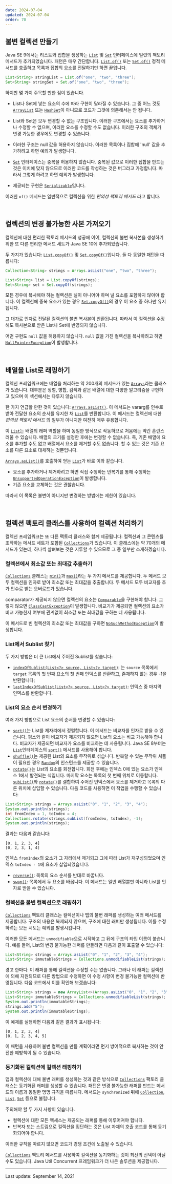 ```yaml
---
date: 2024-07-04
updated: 2024-07-04
order: 70
---
```

## 불변 컬렉션 만들기

Java SE 9에서는 리스트와 집합을 생성하는 [`List`](https://docs.oracle.com/en/java/javase/22/docs/api/java.base/java/util/List.html) 및 [`Set`](https://docs.oracle.com/en/java/javase/22/docs/api/java.base/java/util/Set.html) 인터페이스에 일련의 팩토리 메서드가 추가되었습니다. 패턴은 매우 간단합니다. [`List.of()`](https://docs.oracle.com/en/java/javase/22/docs/api/java.base/java/util/List.html#of(E...)) 또는 [`Set.of()`](https://docs.oracle.com/en/java/javase/22/docs/api/java.base/java/util/Set.html#of(E...)) 정적 메서드를 호출하고 목록과 집합의 요소를 전달하기만 하면 끝입니다.

```java
List<String> stringList = List.of("one", "two", "three");
Set<String> stringSet = Set.of("one", "two", "three");
```

하지만 몇 가지 주목할 만한 점이 있습니다.

- List나 Set에 넣는 요소의 수에 따라 구현이 달라질 수 있습니다. 그 중 어느 것도 [`ArrayList`](https://docs.oracle.com/en/java/javase/22/docs/api/java.base/java/util/ArrayList.html) 또는 [`HashSet`](https://docs.oracle.com/en/java/javase/22/docs/api/java.base/java/util/HashSet.html)이 아니므로 코드가 그것에 의존해서는 안 됩니다.
    
- List와 Set은 모두 변경할 수 없는 구조입니다. 이러한 구조에서는 요소를 추가하거나 수정할 수 없으며, 이러한 요소를 수정할 수도 없습니다. 이러한 구조의 객체가 변경 가능한 경우에도 변경할 수 있습니다.
    
- 이러한 구조는 null 값을 허용하지 않습니다. 이러한 목록이나 집합에 'null' 값을 추가하려고 하면 예외가 발생합니다.
    
- [`Set`](https://docs.oracle.com/en/java/javase/22/docs/api/java.base/java/util/Set.html) 인터페이스는 중복을 허용하지 않습니다. 중복된 값으로 이러한 집합을 만드는 것은 이치에 맞지 않으므로 이러한 코드를 작성하는 것은 버그라고 가정합니다. 따라서 그렇게 하려고 하면 예외가 발생합니다.
    
- 제공되는 구현은 [`Serializable`](https://docs.oracle.com/en/java/javase/22/docs/api/java.base/java/io/Serializable.html)입니다.
    

이러한 `of()` 메서드는 일반적으로 컬렉션을 위한 _편의성 팩토리 메서드_ 라고 합니다.

 

## 컬렉션의 변경 불가능한 사본 가져오기

컬렉션에 대한 편리한 팩토리 메서드의 성공에 이어, 컬렉션의 불변 복사본을 생성하기 위한 또 다른 편리한 메서드 세트가 Java SE 10에 추가되었습니다.

두 가지가 있습니다: [`List.copyOf()`](https://docs.oracle.com/en/java/javase/22/docs/api/java.base/java/util/List.html#copyOf(java.util.Collection)) 및 [`Set.copyOf()`](https://docs.oracle.com/en/java/javase/22/docs/api/java.base/java/util/Set.html#copyOf(java.util.Collection))입니다. 둘 다 동일한 패턴을 따릅니다:

```java
Collection<String> strings = Arrays.asList("one", "two", "three");

List<String> list = List.copyOf(strings);
Set<String> set = Set.copyOf(strings);
```

모든 경우에 복사해야 하는 컬렉션은 널이 아니어야 하며 널 요소를 포함하지 않아야 합니다. 이 컬렉션에 중복 요소가 있는 경우 [`Set.copyOf()`](https://docs.oracle.com/en/java/javase/22/docs/api/java.base/java/util/Set.html#copyOf(java.util.Collection))의 경우 이 요소 중 하나만 유지됩니다.

그 대가로 인자로 전달된 컬렉션의 불변 복사본이 반환됩니다. 따라서 이 컬렉션을 수정해도 복사본으로 받은 List나 Set에 반영되지 않습니다.

어떤 구현도 `null` 값을 허용하지 않습니다. `null` 값을 가진 컬렉션을 복사하려고 하면 [`NullPointerException`](https://docs.oracle.com/en/java/javase/22/docs/api/java.base/java/lang/NullPointerException.html)이 발생합니다.

 

## 배열을 List로 래핑하기

컬렉션 프레임워크에는 배열을 처리하는 약 200개의 메서드가 있는 [`Arrays`](https://docs.oracle.com/en/java/javase/22/docs/api/java.base/java/util/Arrays.html)라는 클래스가 있습니다. 대부분은 정렬, 병합, 검색과 같은 배열에 대한 다양한 알고리즘을 구현하고 있으며 이 섹션에서는 다루지 않습니다.

한 가지 언급할 만한 것이 있습니다: [`Arrays.asList()`](https://docs.oracle.com/en/java/javase/22/docs/api/java.base/java/util/Arrays.html#asList(T...)). 이 메서드는 vararg를 인수로 받아 전달한 요소의 순서를 유지한 채 [`List`](https://docs.oracle.com/en/java/javase/22/docs/api/java.base/java/util/List.html)를 반환합니다. 이 메서드는 컬렉션에 대한 _편의성 팩토리 메서드_ 의 일부가 아니지만 여전히 매우 유용합니다.

이 [`List`](https://docs.oracle.com/en/java/javase/22/docs/api/java.base/java/util/List.html)는 배열의 래퍼 역할을 하며 동일한 방식으로 작동하므로 처음에는 약간 혼란스러울 수 있습니다. 배열의 크기를 설정한 후에는 변경할 수 없습니다. 즉, 기존 배열에 요소를 추가할 수도 없고 배열에서 요소를 제거할 수도 없습니다. 할 수 있는 것은 기존 요소를 다른 요소로 대체하는 것뿐입니다.

[`Arrays.asList()`](https://docs.oracle.com/en/java/javase/22/docs/api/java.base/java/util/Arrays.html#asList(T...))를 호출하여 얻는 [`List`](https://docs.oracle.com/en/java/javase/22/docs/api/java.base/java/util/List.html)가 바로 이와 같습니다.

- 요소를 추가하거나 제거하려고 하면 직접 수행하든 반복기를 통해 수행하든 [`UnsupportedOperationException`](https://docs.oracle.com/en/java/javase/22/docs/api/java.base/java/lang/UnsupportedOperationException.html)이 발생합니다.
- 기존 요소를 교체하는 것은 괜찮습니다.

따라서 이 목록은 불변이 아니지만 변경하는 방법에는 제한이 있습니다.

 

## 컬렉션 팩토리 클래스를 사용하여 컬렉션 처리하기

컬렉션 프레임워크는 또 다른 팩토리 클래스와 함께 제공됩니다: 컬렉션과 그 콘텐츠를 조작하는 메서드 세트가 포함된 [`Collections`](https://docs.oracle.com/en/java/javase/22/docs/api/java.base/java/util/Collections.html)가 있습니다. 이 클래스에는 약 70개의 메서드가 있는데, 하나씩 살펴보는 것은 지루할 수 있으므로 그 중 일부만 소개하겠습니다.

### 컬렉션에서 최소값 또는 최대값 추출하기

[`Collections`](https://docs.oracle.com/en/java/javase/22/docs/api/java.base/java/util/Collections.html) 클래스는 [`min()`](https://docs.oracle.com/en/java/javase/22/docs/api/java.base/java/util/Collections.html#min(java.util.Collection))과 [`max()`](https://docs.oracle.com/en/java/javase/22/docs/api/java.base/java/util/Collections.html#max(java.util.Collection))라는 두 가지 메서드를 제공합니다. 두 메서드 모두 컬렉션을 인자로 받아 최소값 또는 최대값을 추출합니다. 두 메서드 모두 비교자를 추가 인수로 받는 오버로드가 있습니다.

comparator가 제공되지 않으면 컬렉션의 요소는 [`Comparable`](https://docs.oracle.com/en/java/javase/22/docs/api/java.base/java/lang/Comparable.html)을 구현해야 합니다. 그렇지 않으면 [`ClassCastException`](https://docs.oracle.com/en/java/javase/22/docs/api/java.base/java/lang/ClassCastException.html)이 발생합니다. 비교기가 제공되면 컬렉션의 요소가 비교 가능한지 여부에 관계없이 최소값 또는 최대값을 구하는 데 사용됩니다.

이 메서드로 빈 컬렉션의 최소값 또는 최대값을 구하면 [`NoSuchMethodException`](https://docs.oracle.com/en/java/javase/22/docs/api/java.base/java/lang/NoSuchMethodException.html)이 발생합니다.

### List에서 Sublist 찾기

두 가지 방법은 더 큰 List에서 주어진 Sublist를 찾습니다:

- [`indexOfSublist(List<?> source, List<?> target)`](https://docs.oracle.com/en/java/javase/22/docs/api/java.base/java/util/Collections.html#indexOfSubList(java.util.List,java.util.List)): 는 `source` 목록에서 `target` 목록의 첫 번째 요소의 첫 번째 인덱스를 반환하고, 존재하지 않는 경우 -1을 반환합니다;
- [`lastIndexOfSublist(List<?> source, List<?> target)`](https://docs.oracle.com/en/java/javase/22/docs/api/java.base/java/util/Collections.html#lastIndexOfSubList(java.util.List,java.util.List)): 인덱스 중 마지막 인덱스를 반환합니다.

### List의 요소 순서 변경하기

여러 가지 방법으로 List 요소의 순서를 변경할 수 있습니다:

- [`sort()`](https://docs.oracle.com/en/java/javase/22/docs/api/java.base/java/util/Collections.html#sort(java.util.List))는 List를 제자리에서 정렬합니다. 이 메서드는 비교자를 인자로 받을 수 있습니다. 평소와 같이 비교자가 제공되지 않으면 List의 요소는 비교 가능해야 합니다. 비교자가 제공되면 비교자가 요소를 비교하는 데 사용됩니다. Java SE 8부터는 [`List`](https://docs.oracle.com/en/java/javase/22/docs/api/java.base/java/util/List.html)인터페이스의 [`sort()`](https://docs.oracle.com/en/java/javase/22/docs/api/java.base/java/util/List.html#sort(java.util.Comparator)) 메서드를 사용해야 합니다.
- [`shuffle()`](https://docs.oracle.com/en/java/javase/22/docs/api/java.base/java/util/Collections.html#shuffle(java.util.List))는 제공된 List의 요소를 무작위로 섞습니다. 반복할 수 있는 무작위 셔플이 필요한 경우 [`Random`](https://docs.oracle.com/en/java/javase/22/docs/api/java.base/java/util/Random.html)의 인스턴스를 제공할 수 있습니다.
- [`rotate()`](https://docs.oracle.com/en/java/javase/22/docs/api/java.base/java/util/Collections.html#rotate(java.util.List,int))는 List의 요소를 회전합니다. 회전 후에는 인덱스 0에 있는 요소가 인덱스 1에서 발견되는 식입니다. 마지막 요소는 목록의 첫 번째 위치로 이동합니다. [`subList()`](https://docs.oracle.com/en/java/javase/22/docs/api/java.base/java/util/List.html#subList(int,int))와 [`rotate()`](https://docs.oracle.com/en/java/javase/22/docs/api/java.base/java/util/Collections.html#rotate(java.util.List,int))를 결합하여 주어진 인덱스에서 요소를 제거하고 목록의 다른 위치에 삽입할 수 있습니다. 다음 코드를 사용하면 이 작업을 수행할 수 있습니다:

```java
List<String> strings = Arrays.asList("0", "1", "2", "3", "4");
System.out.println(strings);
int fromIndex = 1, toIndex = 4;
Collections.rotate(strings.subList(fromIndex, toIndex), -1);
System.out.println(strings);
```

결과는 다음과 같습니다:

```text
[0, 1, 2, 3, 4]
[0, 2, 3, 1, 4]
```

인덱스 `fromIndex`의 요소가 그 자리에서 제거되고 그에 따라 List가 재구성되었으며 인덱스 `toIndex - 1`에 요소가 삽입되었습니다.

- [`reverse()`](https://docs.oracle.com/en/java/javase/22/docs/api/java.base/java/util/Collections.html#reverse(java.util.List)): 목록의 요소 순서를 반대로 바꿉니다.
- [`swap()`](https://docs.oracle.com/en/java/javase/22/docs/api/java.base/java/util/Collections.html#swap(java.util.List,int,int)): 목록에서 두 요소를 바꿉니다. 이 메서드는 일반 배열뿐만 아니라 List를 인자로 받을 수 있습니다.

### 컬렉션을 불변 컬렉션으로 래핑하기

[`Collections`](https://docs.oracle.com/en/java/javase/22/docs/api/java.base/java/util/Collections.html) 팩토리 클래스는 컬렉션이나 맵의 불변 래퍼를 생성하는 여러 메서드를 제공합니다. 구조의 내용은 복제되지 않으며, 구조에 대한 래퍼만 생성됩니다. 이를 수정하려는 모든 시도는 예외를 발생시킵니다.

이러한 모든 메서드는 `unmodifiable`으로 시작하고 그 뒤에 구조의 타입 이름이 붙습니다. 예를 들어, List의 변경 불가능한 래퍼를 만들려면 다음과 같이 호출할 수 있습니다:

```java
List<String> strings = Arrays.asList("0", "1", "2", "3", "4");
List<String> immutableStrings = Collections.unmodifiableList(strings);
```

경고 한마디: 이 래퍼를 통해 컬렉션을 수정할 수는 없습니다. 그러나 이 래퍼는 컬렉션에 의해 지원되므로 다른 방법으로 수정하면 이 수정 사항이 변경 불가능한 컬렉션에 반영됩니다. 다음 코드에서 이를 확인해 보겠습니다:

```java
List<String> strings = new ArrayList<>(Arrays.asList("0", "1", "2", "3", "4"));
List<String> immutableStrings = Collections.unmodifiableList(strings);
System.out.println(immutableStrings);
strings.add("5");
System.out.println(immutableStrings);
```

이 예제를 실행하면 다음과 같은 결과가 표시됩니다:

```text
[0, 1, 2, 3, 4]
[0, 1, 2, 3, 4, 5]
```

이 패턴을 사용하여 불변 컬렉션을 만들 계획이라면 먼저 방어적으로 복사하는 것이 안전한 예방책이 될 수 있습니다.

### 동기화된 컬렉션에 컬렉션 래핑하기

맵과 컬렉션에 대해 불변 래퍼를 생성하는 것과 같은 방식으로 [`Collections`](https://docs.oracle.com/en/java/javase/22/docs/api/java.base/java/util/Collections.html) 팩토리 클래스는 동기화된 래퍼를 생성할 수 있습니다. 패턴은 변경 불가능한 래퍼를 만드는 메서드의 이름과 동일한 명명 규칙을 따릅니다. 메서드는 `synchronized` 뒤에 [`Collection`](https://docs.oracle.com/en/java/javase/22/docs/api/java.base/java/util/Collection.html), [`List`](https://docs.oracle.com/en/java/javase/22/docs/api/java.base/java/util/List.html), [`Set`](https://docs.oracle.com/en/java/javase/22/docs/api/java.base/java/util/Set.html) 등으로 불립니다.

주의해야 할 두 가지 사항이 있습니다.

- 컬렉션에 대한 모든 액세스는 제공되는 래퍼를 통해 이루어져야 합니다.
- 반복자 또는 스트림으로 컬렉션을 횡단하는 것은 List 자체의 호출 코드를 통해 동기화되어야 합니다.

이러한 규칙을 따르지 않으면 코드가 경쟁 조건에 노출될 수 있습니다.

[`Collections`](https://docs.oracle.com/en/java/javase/22/docs/api/java.base/java/util/Collections.html) 팩토리 메서드를 사용하여 컬렉션을 동기화하는 것이 최선의 선택이 아닐 수도 있습니다. Java Util Concurrent 프레임워크가 더 나은 솔루션을 제공합니다.

---
Last update: September 14, 2021